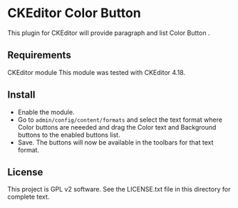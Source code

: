 CKEditor  Color Button 
======================

This plugin for CKEditor will provide paragraph and list  Color Button .

Requirements
------------

CKEditor module
This module was tested with CKEditor 4.18.

Install
-------

- Enable the module.
- Go to `admin/config/content/formats` and select the text format where Color 
buttons are neeeded and drag the  Color text and Background buttons to the enabled
buttons list.
- Save. The buttons will now be available in the toolbars for that text format.

License
-------

This project is GPL v2 software. See the LICENSE.txt file in this directory for
complete text.


